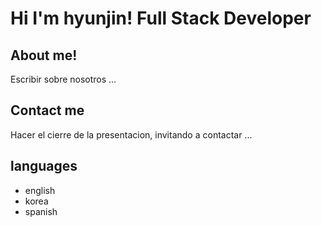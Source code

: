 # Hi I'm hyunjin! Full Stack Developer

## About me!

Escribir sobre nosotros ...

## Contact me

Hacer el cierre de la presentacion, invitando a contactar ...

## languages

- english
- korea
- spanish
